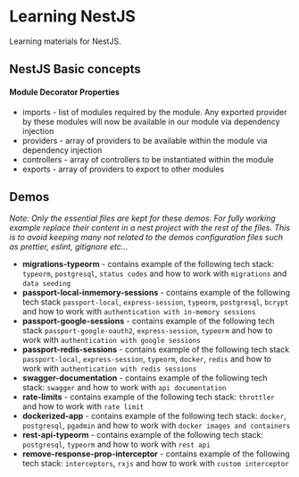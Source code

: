 # Learning NestJS

Learning materials for NestJS.

## NestJS Basic concepts

#### Module Decorator Properties

- imports - list of modules required by the module. Any exported provider by these modules will now be available in our module via dependency injection
- providers - array of providers to be available within the module via dependency injection
- controllers - array of controllers to be instantiated within the module
- exports - array of providers to export to other modules

## Demos

_Note: Only the essential files are kept for these demos. For fully working example replace their content in a nest project with the rest of the files. This is to avoid keeping many not related to the demos configuration files such as prettier, eslint, gitignore etc..._

- **migrations-typeorm** - contains example of the following tech stack: `typeorm`, `postgresql`, `status codes` and how to work with `migrations` and `data seeding`
- **passport-local-inmemory-sessions** - contains example of the following tech stack `passport-local`, `express-session`, `typeorm`, `postgresql`, `bcrypt` and how to work with `authentication with in-memory sessions`
- **passport-google-sessions** - contains example of the following tech stack `passport-google-oauth2`, `express-session`, `typeorm` and how to work with `authentication with google sessions`
- **passport-redis-sessions** - contains example of the following tech stack `passport-local`, `express-session`, `typeorm`, `docker`, `redis` and how to work with `authentication with redis sessions`
- **swagger-documentation** - contains example of the following tech stack: `swagger` and how to work with `api documentation`
- **rate-limits** - contains example of the following tech stack: `throttler` and how to work with `rate limit`
- **dockerized-app** - contains example of the following tech stack: `docker`, `postgresql`, `pgadmin` and how to work with `docker images and containers`
- **rest-api-typeorm** - contains example of the following tech stack: `postgresql`, `typeorm` and how to work with `rest api`
- **remove-response-prop-interceptor** - contains example of the following tech stack: `interceptors`, `rxjs` and how to work with `custom interceptor`
